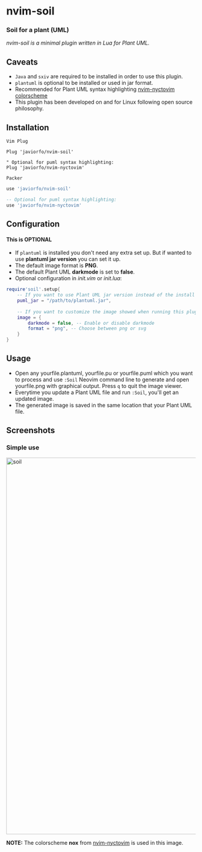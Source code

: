 # nvim-soil
### Soil for a plant (UML)
*nvim-soil is a minimal plugin written in Lua for Plant UML.*

## Caveats
- `Java` and `sxiv` are required to be installed in order to use this plugin.
- `plantuml` is optional to be installed or used in jar format.
- Recommended for Plant UML syntax highlighting [nvim-nyctovim colorscheme](https://github.com/javiorfo/nvim-nyctovim)
- This plugin has been developed on and for Linux following open source philosophy.

## Installation
`Vim Plug`
```vim
Plug 'javiorfo/nvim-soil'

" Optional for puml syntax highlighting:
Plug 'javiorfo/nvim-nyctovim'
```
`Packer`
```lua
use 'javiorfo/nvim-soil'

-- Optional for puml syntax highlighting:
use 'javiorfo/nvim-nyctovim'
```

## Configuration
#### This is OPTIONAL
- If `plantuml` is installed you don't need any extra set up. But if wanted to use **plantuml jar version** you can set it up.
- The default image format is **PNG**. 
- The default Plant UML **darkmode** is set to **false**. 
- Optional configuration in *init.vim* or *init.lua*:
```lua
require'soil'.setup{ 
    -- If you want to use Plant UML jar version instead of the install version
    puml_jar = "/path/to/plantuml.jar",
    
    -- If you want to customize the image showed when running this plugin
    image = {
        darkmode = false, -- Enable or disable darkmode 
        format = "png", -- Choose between png or svg
    }
}
```

## Usage
- Open any yourfile.plantuml, yourfile.pu or yourfile.puml which you want to process and use `:Soil` Neovim command line to generate and open yourfile.png with graphical output. Press `q` to quit the image viewer.
- Everytime you update a Plant UML file and run `:Soil`, you'll get an updated image.
- The generated image is saved in the same location that your Plant UML file.

## Screenshots
### Simple use

<img src="https://github.com/javiorfo/img/blob/master/nvim-soil/soil2.gif?raw=true" alt="soil" style="width:1000px;"/>

**NOTE:** The colorscheme **nox** from [nvim-nyctovim](https://github.com/javiorfo/nvim-nyctovim) is used in this image.
